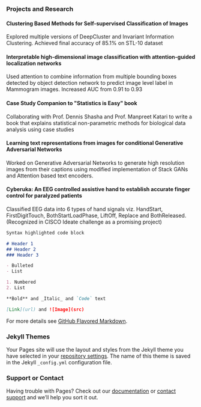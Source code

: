 <!--## Welcome to GitHub Pages

You can use the [editor on GitHub](https://github.com/SudarshiniTyagi/SudarshiniTyagi.github.io/edit/master/index.md) to maintain and preview the content for your website in Markdown files.

Whenever you commit to this repository, GitHub Pages will run [Jekyll](https://jekyllrb.com/) to rebuild the pages in your site, from the content in your Markdown files. -->

### Projects and Research

#### Clustering Based Methods for Self-supervised Classification of Images
Explored multiple versions of DeepCluster and Invariant Information Clustering. Achieved final accuracy of 85.1% on STL-10 dataset

#### Interpretable high-dimensional image classification with attention-guided localization networks
Used attention to combine information from multiple bounding boxes detected by object detection network to predict image level label in Mammogram images. Increased AUC from 0.91 to 0.93
#### Case Study Companion to "Statistics is Easy" book
Collaborating with Prof. Dennis Shasha and Prof. Manpreet Katari to write a book that explains statistical non-parametric methods for biological data analysis using case studies
#### Learning text representations from images for conditional Generative Adversarial Networks
Worked on Generative Adversarial Networks to generate high resolution images from their captions using modified implementation of Stack GANs and Attention based text encoders.
#### Cyberuka: An EEG controlled assistive hand to establish accurate finger control for paralyzed patients
Classified EEG data into 6 types of hand signals viz. HandStart, FirstDigitTouch, BothStartLoadPhase, LiftOff, Replace and BothReleased. (Recognized in CISCO Ideate challenge as a promising project)

```markdown
Syntax highlighted code block

# Header 1
## Header 2
### Header 3

- Bulleted
- List

1. Numbered
2. List

**Bold** and _Italic_ and `Code` text

[Link](url) and ![Image](src)
```

For more details see [GitHub Flavored Markdown](https://guides.github.com/features/mastering-markdown/).

### Jekyll Themes

Your Pages site will use the layout and styles from the Jekyll theme you have selected in your [repository settings](https://github.com/SudarshiniTyagi/SudarshiniTyagi.github.io/settings). The name of this theme is saved in the Jekyll `_config.yml` configuration file.

### Support or Contact

Having trouble with Pages? Check out our [documentation](https://help.github.com/categories/github-pages-basics/) or [contact support](https://github.com/contact) and we’ll help you sort it out.
